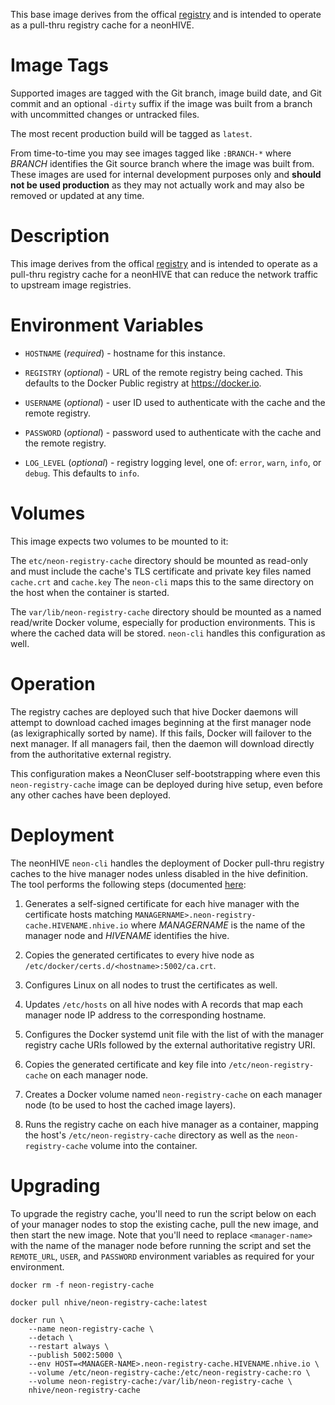 This base image derives from the offical [registry](https://hub.docker.com/_/registry/) and is intended to operate as a pull-thru registry cache for a neonHIVE.

# Image Tags

Supported images are tagged with the Git branch, image build date, and Git commit and an optional `-dirty` suffix if the image was built from a branch with uncommitted changes or untracked files.

The most recent production build will be tagged as `latest`.

From time-to-time you may see images tagged like `:BRANCH-*` where *BRANCH* identifies the Git source branch where the image was built from.  These images are used for internal development purposes only and **should not be used production** as they may not actually work and may also be removed or updated at any time.

# Description

This image derives from the offical [registry](https://hub.docker.com/_/registry/) and is intended to operate as a pull-thru registry cache for a neonHIVE that can reduce the network traffic to upstream image registries.

# Environment Variables

* `HOSTNAME` (*required*) - hostname for this instance.

* `REGISTRY` (*optional*) - URL of the remote registry being cached.  This defaults to the Docker Public registry at https://docker.io.

* `USERNAME` (*optional*) - user ID used to authenticate with the cache and the remote registry.

* `PASSWORD` (*optional*) - password used to authenticate with the cache and the remote registry.

* `LOG_LEVEL` (*optional*) - registry logging level, one of: `error`, `warn`, `info`, or `debug`.  This defaults to `info`.

# Volumes

This image expects two volumes to be mounted to it:

The `etc/neon-registry-cache` directory should be mounted as read-only and must include the cache's TLS certificate and private key files named `cache.crt` and `cache.key`  The `neon-cli` maps this to the same directory on the host when the container is started.

The `var/lib/neon-registry-cache` directory should be mounted as a named read/write Docker volume, especially for production environments.  This is where the cached data will be stored.  `neon-cli` handles this configuration as well.

# Operation

The registry caches are deployed such that hive Docker daemons will attempt to download cached images beginning at the first manager node (as lexigraphically sorted by name).  If this fails, Docker will failover to the next manager.  If all managers fail, then the daemon will download directly from the authoritative external registry.

This configuration makes a NeonCluser self-bootstrapping where even this `neon-registry-cache` image can be deployed during hive setup, even before any other caches have been deployed.

# Deployment

The neonHIVE `neon-cli` handles the deployment of Docker pull-thru registry caches to the hive manager nodes unless disabled in the hive definition.  The tool performs the following steps (documented [here](https://docs.docker.com/registry/insecure/):

1. Generates a self-signed certificate for each hive manager with the certificate hosts matching `MANAGERNAME>.neon-registry-cache.HIVENAME.nhive.io` where *MANAGERNAME* is the name of the manager node and *HIVENAME* identifies the hive.

2. Copies the generated certificates to every hive node as `/etc/docker/certs.d/<hostname>:5002/ca.crt`.

3. Configures Linux on all nodes to trust the certificates as well.

4. Updates `/etc/hosts` on all hive nodes with A records that map each manager node IP address to the corresponding hostname.

5. Configures the Docker systemd unit file with the list of with the manager registry cache URIs followed by the external authoritative registry URI. 

6. Copies the generated certificate and key file into `/etc/neon-registry-cache` on each manager node.

7. Creates a Docker volume named `neon-registry-cache` on each manager node (to be used to host the cached image layers).

8. Runs the registry cache on each hive manager as a container, mapping the host's `/etc/neon-registry-cache` directory as well as the `neon-registry-cache` volume into the container.

# Upgrading

To upgrade the registry cache, you'll need to run the script below on each of your manager nodes to stop the existing cache, pull the new image, and then start the new image.  Note that you'll need to replace `<manager-name>` with the name of the manager node before running the script and set the `REMOTE_URL`, `USER`, and `PASSWORD` environment variables as required for your environment.

````
docker rm -f neon-registry-cache

docker pull nhive/neon-registry-cache:latest

docker run \
    --name neon-registry-cache \
    --detach \
    --restart always \
    --publish 5002:5000 \
    --env HOST=<MANAGER-NAME>.neon-registry-cache.HIVENAME.nhive.io \
    --volume /etc/neon-registry-cache:/etc/neon-registry-cache:ro \
    --volume neon-registry-cache:/var/lib/neon-registry-cache \
    nhive/neon-registry-cache
````
&nbsp;
